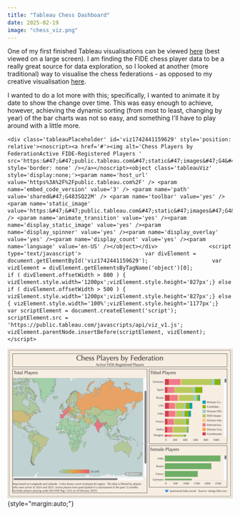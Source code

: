 ```yaml
---
title: "Tableau Chess Dashboard"
date: 2025-02-19
image: "chess_viz.png"
---
```


One of my first finished Tableau visualisations can be viewed [here](https://public.tableau.com/shared/G4P9BJHTW?:display_count=n&:origin=viz_share_link) (best viewed on a large screen). I am finding the FIDE chess player data to be a really great source for data exploration, so I looked at another (more traditional) way to visualise the chess federations - as opposed to my creative visualisation [here](https://jessjep.github.io/2024/11/23/chess-federations.html).

I wanted to do a lot more with this; specifically, I wanted to animate it by date to show the change over time. This was easy enough to achieve, however, achieving the dynamic sorting (from most to least, changing by year) of the bar charts was not so easy, and something I'll have to play around with a little more.

```{=html}
<div class='tableauPlaceholder' id='viz1742441159629' style='position: relative'><noscript><a href='#'><img alt='Chess Players by FederationActive FIDE-Registered Players ' src='https:&#47;&#47;public.tableau.com&#47;static&#47;images&#47;G4&#47;G483SQ22M&#47;1_rss.png' style='border: none' /></a></noscript><object class='tableauViz'  style='display:none;'><param name='host_url' value='https%3A%2F%2Fpublic.tableau.com%2F' /> <param name='embed_code_version' value='3' /> <param name='path' value='shared&#47;G483SQ22M' /> <param name='toolbar' value='yes' /><param name='static_image' value='https:&#47;&#47;public.tableau.com&#47;static&#47;images&#47;G4&#47;G483SQ22M&#47;1.png' /> <param name='animate_transition' value='yes' /><param name='display_static_image' value='yes' /><param name='display_spinner' value='yes' /><param name='display_overlay' value='yes' /><param name='display_count' value='yes' /><param name='language' value='en-US' /></object></div>                <script type='text/javascript'>                    var divElement = document.getElementById('viz1742441159629');                    var vizElement = divElement.getElementsByTagName('object')[0];                    if ( divElement.offsetWidth > 800 ) { vizElement.style.width='1200px';vizElement.style.height='827px';} else if ( divElement.offsetWidth > 500 ) { vizElement.style.width='1200px';vizElement.style.height='827px';} else { vizElement.style.width='100%';vizElement.style.height='1177px';}                     var scriptElement = document.createElement('script');                    scriptElement.src = 'https://public.tableau.com/javascripts/api/viz_v1.js';                    vizElement.parentNode.insertBefore(scriptElement, vizElement);                </script>
```

![](chess_viz.png){style="margin:auto;"}
